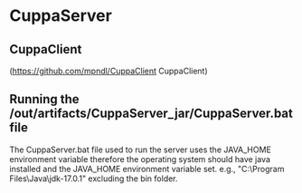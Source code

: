 # CuppaServer

 ## CuppaClient
(https://github.com/mpndl/CuppaClient CuppaClient)

## Running the /out/artifacts/CuppaServer_jar/CuppaServer.bat file
The CuppaServer.bat file used to run the server uses the JAVA_HOME environment variable therefore the operating system should have java installed and the JAVA_HOME environment variable set. e.g., "C:\Program Files\Java\jdk-17.0.1" excluding the bin folder.
